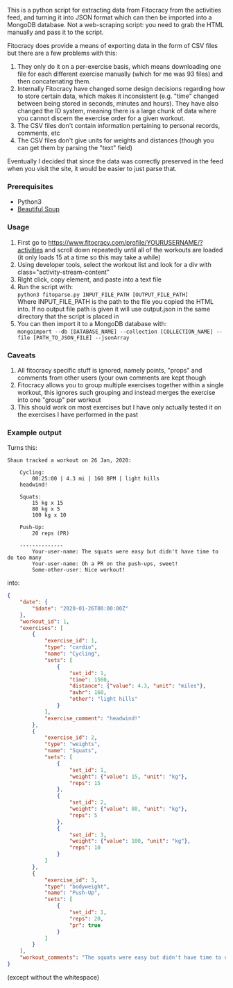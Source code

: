 This is a python script for extracting data from Fitocracy from the activities feed, and turning it into JSON format which can then be imported into a MongoDB database. Not a web-scraping script: you need to grab the HTML manually and pass it to the script. 

Fitocracy does provide a means of exporting data in the form of CSV files but there are a few problems with this:
1. They only do it on a per-exercise basis, which means downloading one file for each different exercise manually (which for me was 93 files) and then concatenating them.
2. Internally Fitocracy have changed some design decisions regarding how to store certain data, which makes it inconsistent (e.g. "time" changed between being stored in seconds, minutes and hours). They have also changed the ID system, meaning there is a large chunk of data where you cannot discern the exercise order for a given workout.
3. The CSV files don't contain information pertaining to personal records, comments, etc
4. The CSV files don't give units for weights and distances (though you can get them by parsing the "text" field)

Eventually I decided that since the data was correctly preserved in the feed when you visit the site, it would be easier to just parse that.


### Prerequisites
* Python3
* [Beautiful Soup](https://www.crummy.com/software/BeautifulSoup/)


### Usage
1. First go to https://www.fitocracy.com/profile/YOURUSERNAME/?activities and scroll down repeatedly until all of the workouts are loaded (it only loads 15 at a time so this may take a while)
2. Using developer tools, select the workout list and look for a div with class="activity-stream-content"
3. Right click, copy element, and paste into a text file
4. Run the script with:  
`python3 fitoparse.py INPUT_FILE_PATH [OUTPUT_FILE_PATH]`  
Where INPUT_FILE_PATH is the path to the file you copied the HTML into. If no output file path is given it will use output.json in the same directory that the script is placed in
5. You can then import it to a MongoDB database with:  
`mongoimport --db [DATABASE_NAME] --collection [COLLECTION_NAME] --file [PATH_TO_JSON_FILE] --jsonArray`


### Caveats
1. All fitocracy specific stuff is ignored, namely points, "props" and comments from other users (your own comments are kept though
2. Fitocracy allows you to group multiple exercises together within a single workout, this ignores such grouping and instead merges the exercise into one "group" per workout
3. This should work on most exercises but I have only actually tested it on the exercises I have performed in the past


### Example output
Turns this:
```
Shaun tracked a workout on 26 Jan, 2020:
    
    Cycling:
        00:25:00 | 4.3 mi | 160 BPM | light hills
    headwind!

    Squats:
        15 kg x 15
        80 kg x 5
        100 kg x 10

    Push-Up:
        20 reps (PR)
        
    --------------
        Your-user-name: The squats were easy but didn't have time to do too many
        Your-user-name: Oh a PR on the push-ups, sweet!
        Some-other-user: Nice workout!
```
into:
```json
{
    "date": {
        "$date": "2020-01-26T00:00:00Z"
    },
    "workout_id": 1,
    "exercises": [
        {
            "exercise_id": 1,
            "type": "cardio",
            "name": "Cycling",
            "sets": [
                {
                    "set_id": 1,
                    "time": 1560,
                    "distance": {"value": 4.3, "unit": "miles"},
                    "avhr": 160,
                    "other": "light hills"
                }
            ],
            "exercise_comment": "headwind!"
        },
        {
            "exercise_id": 2,
            "type": "weights",
            "name": "Squats",
            "sets": [
                {
                    "set_id": 1,
                    "weight": {"value": 15, "unit": "kg"},
                    "reps": 15
                },
                {
                    "set_id": 2,
                    "weight": {"value": 80, "unit": "kg"},
                    "reps": 5
                },
                {
                    "set_id": 3,
                    "weight": {"value": 100, "unit": "kg"},
                    "reps": 10
                }
            ]
        },
        {
            "exercise_id": 3,
            "type": "bodyweight",
            "name": "Push-Up",
            "sets": [
                {
                    "set_id": 1,
                    "reps": 20,
                    "pr": true
                }
            ]
        }
    ],
    "workout_comments": "The squats were easy but didn't have time to do too many \n\n Oh a PR on the push-ups, sweet!"
}
```
(except without the whitespace)
